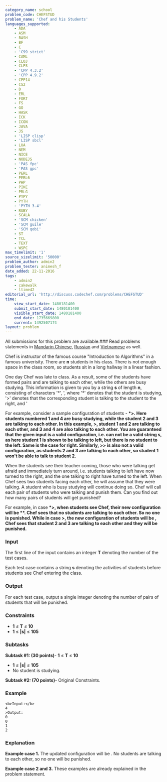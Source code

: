 ```yaml
---
category_name: school
problem_code: CHEFSTUD
problem_name: 'Chef and his Students'
languages_supported:
    - ADA
    - ASM
    - BASH
    - BF
    - C
    - 'C99 strict'
    - CAML
    - CLOJ
    - CLPS
    - 'CPP 4.3.2'
    - 'CPP 4.9.2'
    - CPP14
    - CS2
    - D
    - ERL
    - FORT
    - FS
    - GO
    - HASK
    - ICK
    - ICON
    - JAVA
    - JS
    - 'LISP clisp'
    - 'LISP sbcl'
    - LUA
    - NEM
    - NICE
    - NODEJS
    - 'PAS fpc'
    - 'PAS gpc'
    - PERL
    - PERL6
    - PHP
    - PIKE
    - PRLG
    - PYPY
    - PYTH
    - 'PYTH 3.4'
    - RUBY
    - SCALA
    - 'SCM chicken'
    - 'SCM guile'
    - 'SCM qobi'
    - ST
    - TCL
    - TEXT
    - WSPC
max_timelimit: '1'
source_sizelimit: '50000'
problem_author: admin2
problem_tester: animesh_f
date_added: 22-11-2016
tags:
    - admin2
    - cakewalk
    - ltime42
editorial_url: 'http://discuss.codechef.com/problems/CHEFSTUD'
time:
    view_start_date: 1480181400
    submit_start_date: 1480181400
    visible_start_date: 1480181400
    end_date: 1735669800
    current: 1492507174
layout: problem
---
```

All submissions for this problem are available.###  Read problems statements in [Mandarin Chinese](http://www.codechef.com/download/translated/LTIME42/mandarin/CHEFSTUD.pdf), [Russian](http://www.codechef.com/download/translated/LTIME42/russian/CHEFSTUD.pdf) and [Vietnamese](http://www.codechef.com/download/translated/LTIME42/vietnamese/CHEFSTUD.pdf) as well.

Chef is instructor of the famous course "Introduction to Algorithms" in a famous univerisity. There are **n** students in his class. There is not enough space in the class room, so students sit in a long hallway in a linear fashion.

One day Chef was late to class. As a result, some of the students have formed pairs and are talking to each other, while the others are busy studying. This information is given to you by a string **s** of length **n**, consisting of characters '\*', ', where '\*' denotes that the student is studying, '>' denotes that the corresponding student is talking to the student to the right, and '

For example, consider a sample configuration of students - **\*>. Here students numbered 1 and 4 are busy studying, while the student 2 and 3 are talking to each other. In this example, **>, student 1 and 2 are talking to each other, and 3 and 4 are also talking to each other. You are guaranteed that the given input is a valid configuration, i.e.  can not be a valid string **s**, as here student 1 is shown to be talking to left, but there is no student to the left. Same is the case for right. Similarly, **>> is also not a valid configuration, as students 2 and 3 are talking to each other, so student 1 won't be able to talk to student 2.******

When the students see their teacher coming, those who were talking get afraid and immediately turn around, i.e. students talking to left have now turned to the right, and the one talking to right have turned to the left. When Chef sees two students facing each other, he will assume that they were talking. A student who is busy studying will continue doing so. Chef will call each pair of students who were talking and punish them. Can you find out how many pairs of students will get punished?

For example, in case **\*>, when students see Chef, their new configuration will be **\*\***. Chef sees that no students are talking to each other. So no one is punished. While in case **>, the new configuration of students will be , Chef sees that student 2 and 3 are talking to each other and they will be punished.****

### Input

The first line of the input contains an integer **T** denoting the number of the test cases.

Each test case contains a string **s** denoting the activities of students before students see Chef entering the class.

### Output

For each test case, output a single integer denoting the number of pairs of students that will be punished.

### Constraints

- **1** ≤ **T** ≤ **10**
- **1** ≤ **|s|** ≤ **105**

### Subtasks

**Subtask #1: (30 points)**- **1** ≤ **T** ≤ **10**
- **1** ≤ **|s|** ≤ **105**
- No student is studying.


**Subtask #2: (70 points)**- Original Constraints.

### Example

```
<b>Input:</b>
4
>Output:
0
0
1
2

```
### Explanation

**Example case 1.** The updated configuration will be . No students are talking to each other, so no one will be punished.

**Example case 2 and 3.** These examples are already explained in the problem statement.